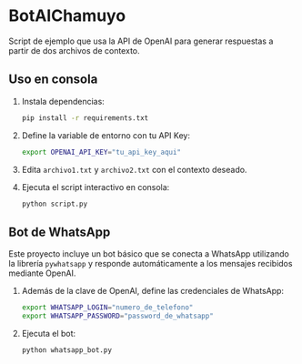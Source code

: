 # BotAIChamuyo

Script de ejemplo que usa la API de OpenAI para generar respuestas a partir de dos archivos de contexto.

## Uso en consola

1. Instala dependencias:

   ```bash
   pip install -r requirements.txt
   ```

2. Define la variable de entorno con tu API Key:

   ```bash
   export OPENAI_API_KEY="tu_api_key_aqui"
   ```

3. Edita `archivo1.txt` y `archivo2.txt` con el contexto deseado.

4. Ejecuta el script interactivo en consola:

   ```bash
   python script.py
   ```

## Bot de WhatsApp

Este proyecto incluye un bot básico que se conecta a WhatsApp utilizando la librería `pywhatsapp` y responde automáticamente a los mensajes recibidos mediante OpenAI.

1. Además de la clave de OpenAI, define las credenciales de WhatsApp:

   ```bash
   export WHATSAPP_LOGIN="numero_de_telefono"
   export WHATSAPP_PASSWORD="password_de_whatsapp"
   ```

2. Ejecuta el bot:

   ```bash
   python whatsapp_bot.py
   ```

